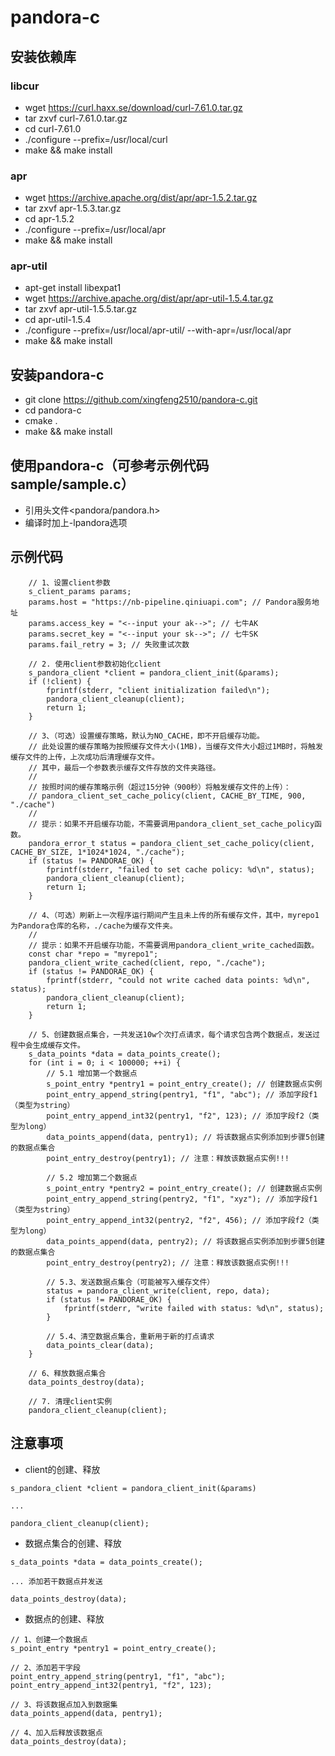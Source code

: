 # pandora-c

## 安装依赖库

### libcur
- wget https://curl.haxx.se/download/curl-7.61.0.tar.gz
- tar zxvf curl-7.61.0.tar.gz
- cd curl-7.61.0
- ./configure --prefix=/usr/local/curl
- make && make install

### apr
- wget https://archive.apache.org/dist/apr/apr-1.5.2.tar.gz
- tar zxvf apr-1.5.3.tar.gz
- cd apr-1.5.2
- ./configure --prefix=/usr/local/apr
- make && make install

### apr-util
- apt-get install libexpat1
- wget https://archive.apache.org/dist/apr/apr-util-1.5.4.tar.gz
- tar zxvf apr-util-1.5.5.tar.gz
- cd apr-util-1.5.4
- ./configure --prefix=/usr/local/apr-util/ --with-apr=/usr/local/apr
- make && make install

## 安装pandora-c
- git clone https://github.com/xingfeng2510/pandora-c.git
- cd pandora-c
- cmake .
- make && make install

## 使用pandora-c（可参考示例代码sample/sample.c）
- 引用头文件<pandora/pandora.h>
- 编译时加上-lpandora选项

## 示例代码
```
    // 1、设置client参数
    s_client_params params;
    params.host = "https://nb-pipeline.qiniuapi.com"; // Pandora服务地址
    params.access_key = "<--input your ak-->"; // 七牛AK
    params.secret_key = "<--input your sk-->"; // 七牛SK
    params.fail_retry = 3; // 失败重试次数

    // 2. 使用client参数初始化client
    s_pandora_client *client = pandora_client_init(&params);
    if (!client) {
        fprintf(stderr, "client initialization failed\n");
        pandora_client_cleanup(client);
        return 1;
    }

    // 3、（可选）设置缓存策略，默认为NO_CACHE，即不开启缓存功能。
    // 此处设置的缓存策略为按照缓存文件大小(1MB)，当缓存文件大小超过1MB时，将触发缓存文件的上传，上次成功后清理缓存文件。
    // 其中，最后一个参数表示缓存文件存放的文件夹路径。
    //
    // 按照时间的缓存策略示例（超过15分钟（900秒）将触发缓存文件的上传）：
    // pandora_client_set_cache_policy(client, CACHE_BY_TIME, 900, "./cache")
    //
    // 提示：如果不开启缓存功能，不需要调用pandora_client_set_cache_policy函数。
    pandora_error_t status = pandora_client_set_cache_policy(client, CACHE_BY_SIZE, 1*1024*1024, "./cache");
    if (status != PANDORAE_OK) {
        fprintf(stderr, "failed to set cache policy: %d\n", status);
        pandora_client_cleanup(client);
        return 1;
    }

    // 4、（可选）刷新上一次程序运行期间产生且未上传的所有缓存文件，其中，myrepo1为Pandora仓库的名称，./cache为缓存文件夹。
    //
    // 提示：如果不开启缓存功能，不需要调用pandora_client_write_cached函数。
    const char *repo = "myrepo1";
    pandora_client_write_cached(client, repo, "./cache");
    if (status != PANDORAE_OK) {
        fprintf(stderr, "could not write cached data points: %d\n", status);
        pandora_client_cleanup(client);
        return 1;
    }

    // 5、创建数据点集合，一共发送10w个次打点请求，每个请求包含两个数据点，发送过程中会生成缓存文件。
    s_data_points *data = data_points_create();
    for (int i = 0; i < 100000; ++i) {
        // 5.1 增加第一个数据点
        s_point_entry *pentry1 = point_entry_create(); // 创建数据点实例
        point_entry_append_string(pentry1, "f1", "abc"); // 添加字段f1（类型为string）
        point_entry_append_int32(pentry1, "f2", 123); // 添加字段f2（类型为long）
        data_points_append(data, pentry1); // 将该数据点实例添加到步骤5创建的数据点集合
        point_entry_destroy(pentry1); // 注意：释放该数据点实例!!!

        // 5.2 增加第二个数据点
        s_point_entry *pentry2 = point_entry_create(); // 创建数据点实例
        point_entry_append_string(pentry2, "f1", "xyz"); // 添加字段f1（类型为string）
        point_entry_append_int32(pentry2, "f2", 456); // 添加字段f2（类型为long）
        data_points_append(data, pentry2); // 将该数据点实例添加到步骤5创建的数据点集合
        point_entry_destroy(pentry2); // 注意：释放该数据点实例!!!

        // 5.3、发送数据点集合（可能被写入缓存文件）
        status = pandora_client_write(client, repo, data);
        if (status != PANDORAE_OK) {
            fprintf(stderr, "write failed with status: %d\n", status);
        }

        // 5.4、清空数据点集合，重新用于新的打点请求
        data_points_clear(data);
    }

    // 6、释放数据点集合
    data_points_destroy(data);

    // 7. 清理client实例
    pandora_client_cleanup(client);
```

## 注意事项
- client的创建、释放
```
s_pandora_client *client = pandora_client_init(&params)

...

pandora_client_cleanup(client);
```

- 数据点集合的创建、释放

```
s_data_points *data = data_points_create();

... 添加若干数据点并发送

data_points_destroy(data);
```

- 数据点的创建、释放
```
// 1、创建一个数据点
s_point_entry *pentry1 = point_entry_create();

// 2、添加若干字段
point_entry_append_string(pentry1, "f1", "abc");
point_entry_append_int32(pentry1, "f2", 123);

// 3、将该数据点加入到数据集
data_points_append(data, pentry1);

// 4、加入后释放该数据点
data_points_destroy(data);
```